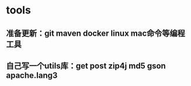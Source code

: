 # tools

## 准备更新：git maven docker linux mac命令等编程工具

## 自己写一个utils库：get post zip4j md5 gson apache.lang3
